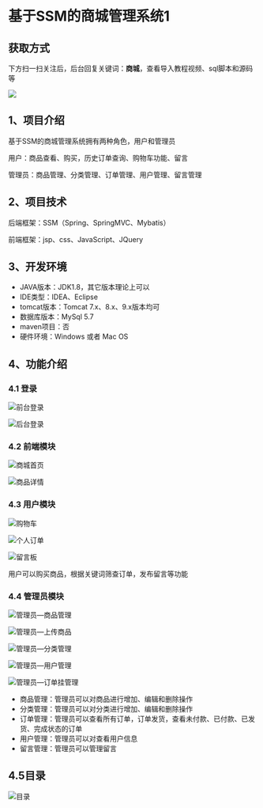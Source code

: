 # 基于SSM的商城管理系统1

## 获取方式

下方扫一扫关注后，后台回复关键词：**商城**，查看导入教程视频、sql脚本和源码等

 ![](https://www.codeshop.fun/Typora-Images/202205281253739.png)

## 1、项目介绍

基于SSM的商城管理系统拥有两种角色，用户和管理员

用户：商品查看、购买，历史订单查询、购物车功能、留言

管理员：商品管理、分类管理、订单管理、用户管理、留言管理


## 2、项目技术

后端框架：SSM（Spring、SpringMVC、Mybatis）

前端框架：jsp、css、JavaScript、JQuery

## 3、开发环境

- JAVA版本：JDK1.8，其它版本理论上可以
- IDE类型：IDEA、Eclipse
- tomcat版本：Tomcat 7.x、8.x、9.x版本均可
- 数据库版本：MySql 5.7
- maven项目：否
- 硬件环境：Windows 或者 Mac OS


## 4、功能介绍

### 4.1 登录

![前台登录](https://www.codeshop.fun/Typora-Images/202205281258041.jpg)

![后台登录](https://www.codeshop.fun/Typora-Images/202205281258492.jpeg)

### 4.2 前端模块

![商城首页](https://www.codeshop.fun/Typora-Images/202205281258200.jpg)

![商品详情](https://www.codeshop.fun/Typora-Images/202205281258657.jpg)

### 4.3 用户模块

![购物车](https://www.codeshop.fun/Typora-Images/202205281258005.jpg)

![个人订单](https://www.codeshop.fun/Typora-Images/202205281258402.jpg)

![留言板](https://www.codeshop.fun/Typora-Images/202205281258966.jpg)

用户可以购买商品，根据关键词筛查订单，发布留言等功能

### 4.4 管理员模块

![管理员—商品管理](https://www.codeshop.fun/Typora-Images/202205281259735.jpg)

![管理员—上传商品](https://www.codeshop.fun/Typora-Images/202205281259413.jpg)

![管理员—分类管理](https://www.codeshop.fun/Typora-Images/202205281259736.jpg)

![管理员—用户管理](https://www.codeshop.fun/Typora-Images/202205281259659.jpg)

![管理员—订单挂管理](https://www.codeshop.fun/Typora-Images/202205281259305.jpg)

- 商品管理：管理员可以对商品进行增加、编辑和删除操作
- 分类管理：管理员可以对分类进行增加、编辑和删除操作
- 订单管理：管理员可以查看所有订单，订单发货，查看未付款、已付款、已发货、完成状态的订单
- 用户管理：管理员可以对查看用户信息
- 留言管理：管理员可以管理留言

## 4.5目录

![目录](https://www.codeshop.fun/Typora-Images/202205281327951.jpg)

